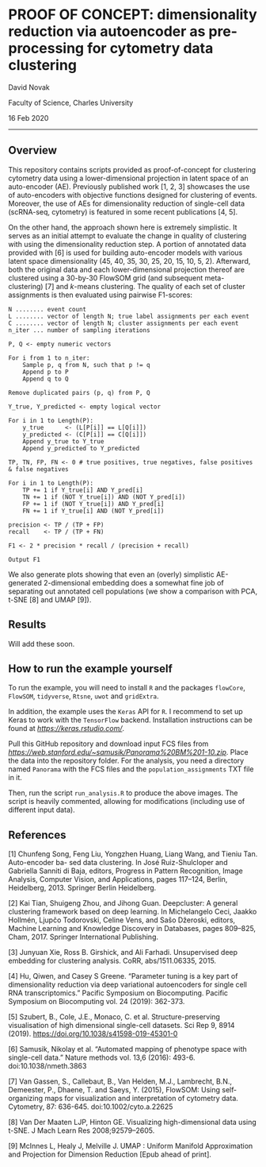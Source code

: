 # PROOF OF CONCEPT: dimensionality reduction via autoencoder as pre-processing for cytometry data clustering

David Novak

Faculty of Science, Charles University

16 Feb 2020

---

## Overview

This repository contains scripts provided as proof-of-concept for clustering cytometry data using a lower-dimensional projection in latent space of an auto-encoder (AE). Previously published work [1, 2, 3] showcases the use of auto-encoders with objective functions designed for clustering of events. Moreover, the use of AEs for dimensionality reduction of single-cell data (scRNA-seq, cytometry) is featured in some recent publications [4, 5].

On the other hand, the approach shown here is extremely simplistic. It serves as an initial attempt to evaluate the change in quality of clustering with using the dimensionality reduction step. A portion of annotated data provided with [6] is used for building auto-encoder models with various latent space dimensionality (45, 40, 35, 30, 25, 20, 15, 10, 5, 2). Afterward, both the original data and each lower-dimensional projection thereof are clustered using a 30-by-30 FlowSOM grid (and subsequent meta-clustering) [7] and *k*-means clustering. The quality of each set of cluster assignments is then evaluated using pairwise F1-scores:

```
N ........ event count
L ........ vector of length N; true label assignments per each event
C ........ vector of length N; cluster assignments per each event
n_iter ... number of sampling iterations

P, Q <- empty numeric vectors

For i from 1 to n_iter:
	Sample p, q from N, such that p != q
	Append p to P
	Append q to Q

Remove duplicated pairs (p, q) from P, Q

Y_true, Y_predicted <- empty logical vector

For i in 1 to Length(P):
	y_true      <- (L[P[i]] == L[Q[i]])
	y_predicted <- (C[P[i]] == C[Q[i]])
	Append y_true to Y_true
	Append y_predicted to Y_predicted

TP, TN, FP, FN <- 0 # true positives, true negatives, false positives & false negatives

For i in 1 to Length(P):
	TP += 1 if Y_true[i] AND Y_pred[i]
	TN += 1 if (NOT Y_true[i]) AND (NOT Y_pred[i])
	FP += 1 if (NOT Y_true[i]) AND Y_pred[i]
	FN += 1 if Y_true[i] AND (NOT Y_pred[i])

precision <- TP / (TP + FP)
recall    <- TP / (TP + FN)

F1 <- 2 * precision * recall / (precision + recall)

Output F1

```

We also generate plots showing that even an (overly) simplistic AE-generated 2-dimensional embedding does a somewhat fine job of separating out annotated cell populations (we show a comparison with PCA, t-SNE [8] and UMAP [9]).

## Results

Will add these soon.

## How to run the example yourself

To run the example, you will need to install `R` and the packages `flowCore`, `FlowSOM`, `tidyverse`, `Rtsne`, `uwot` and `gridExtra`.

In addition, the example uses the `Keras` API for `R`. I recommend to set up Keras to work with the `TensorFlow` backend. Installation instructions can be found at *https://keras.rstudio.com/*.

Pull this GitHub repository and download input FCS files from *https://web.stanford.edu/~samusik/Panorama%20BM%201-10.zip*. Place the data into the repository folder. For the analysis, you need a directory named `Panorama` with the FCS files and the `population_assignments` TXT file in it.

Then, run the script `run_analysis.R` to produce the above images. The script is heavily commented, allowing for modifications (including use of different input data).

## References

[1] Chunfeng Song, Feng Liu, Yongzhen Huang, Liang Wang, and Tieniu Tan. Auto-encoder ba- sed data clustering. In José Ruiz-Shulcloper and Gabriella Sanniti di Baja, editors, Progress in Pattern Recognition, Image Analysis, Computer Vision, and Applications, pages 117–124, Berlin, Heidelberg, 2013. Springer Berlin Heidelberg.

[2] Kai Tian, Shuigeng Zhou, and Jihong Guan. Deepcluster: A general clustering framework based on deep learning. In Michelangelo Ceci, Jaakko Hollmén, Ljupčo Todorovski, Celine Vens, and Sašo Džeroski, editors, Machine Learning and Knowledge Discovery in Databases, pages 809–825, Cham, 2017. Springer International Publishing.

[3] Junyuan Xie, Ross B. Girshick, and Ali Farhadi. Unsupervised deep embedding for clustering analysis. CoRR, abs/1511.06335, 2015.

[4] Hu, Qiwen, and Casey S Greene. “Parameter tuning is a key part of dimensionality reduction via deep variational autoencoders for single cell RNA transcriptomics.” Pacific Symposium on Biocomputing. Pacific Symposium on Biocomputing vol. 24 (2019): 362-373.

[5] Szubert, B., Cole, J.E., Monaco, C. et al. Structure-preserving visualisation of high dimensional single-cell datasets. Sci Rep 9, 8914 (2019). https://doi.org/10.1038/s41598-019-45301-0

[6] Samusik, Nikolay et al. “Automated mapping of phenotype space with single-cell data.” Nature methods vol. 13,6 (2016): 493-6. doi:10.1038/nmeth.3863

[7] Van Gassen, S., Callebaut, B., Van Helden, M.J., Lambrecht, B.N., Demeester, P., Dhaene, T. and Saeys, Y. (2015), FlowSOM: Using self‐organizing maps for visualization and interpretation of cytometry data. Cytometry, 87: 636-645. doi:10.1002/cyto.a.22625

[8] Van Der Maaten LJP, Hinton GE. Visualizing high-dimensional data using t-SNE. J Mach Learn Res 2008;92579–2605.

[9] McInnes L, Healy J, Melville J. UMAP : Uniform Manifold Approximation and Projection for Dimension Reduction [Epub ahead of print].
